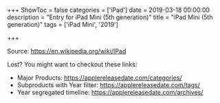 +++
ShowToc = false
categories = ['iPad']
date = 2019-03-18 00:00:00
description = "Entry for iPad Mini (5th generation)"
title = "iPad Mini (5th generation)"
tags = ['iPad Mini', '2019']

+++

Source: https://en.wikipedia.org/wiki/IPad

Lost?
You might want to checkout these links:
- Major Products: https://applereleasedate.com/categories/
- Subproducts with Year filter: https://applereleasedate.com/tags/
- Year segregated timeline: https://applereleasedate.com/archives/

